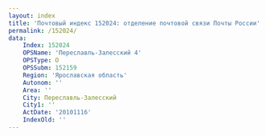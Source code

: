 ```yaml
---
layout: index
title: 'Почтовый индекс 152024: отделение почтовой связи Почты России'
permalink: /152024/
data:
    Index: 152024
    OPSName: 'Переславль-Залесский 4'
    OPSType: О
    OPSSubm: 152159
    Region: 'Ярославская область'
    Autonom: ''
    Area: ''
    City: Переславль-Залесский
    City1: ''
    ActDate: '20101116'
    IndexOld: ''
---
```

